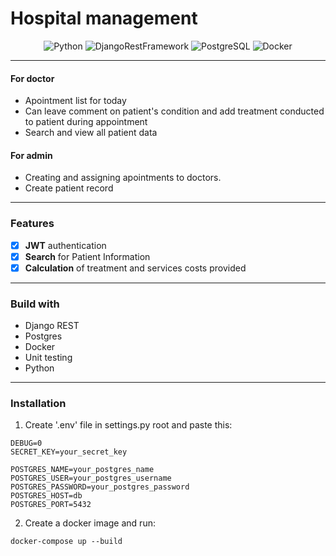 # Hospital management
<div align='center'>
 
![Python](https://img.shields.io/badge/-Python-3776AB?logo=python&logoColor=white&style=flat-square)
![DjangoRestFramework](https://img.shields.io/badge/-Django%20Rest%20-880808?logo=django&logoColor=white&style=flat-square)
![PostgreSQL](https://img.shields.io/badge/-PostgreSQL-3776AB?logo=postgresql&logoColor=white&style=flat-square)
![Docker](https://img.shields.io/badge/-Docker-2496ED?logo=docker&logoColor=white&style=flat-square) </div>

 _ _ _ _ _ _ _ _ _ _ _

#### For doctor
* Apointment list for today
* Can leave comment on patient's condition and add treatment conducted to patient during appointment
* Search and view all patient data

#### For admin
* Creating and assigning apointments to doctors.
* Create patient record

_ _ _ _ _ _ _ _ _ _ _ 
### Features
- [x] **JWT** authentication
- [x] **Search** for Patient Information
- [x] **Calculation** of treatment and services costs provided

_ _ _ _ _ _ _ _ _ _ _

### Build with
* Django REST
* Postgres
* Docker
* Unit testing
* Python
_ _ _ _ _ _ _ _ _ _ _

### Installation

1. Create '.env' file in settings.py root and paste this:

 ```
DEBUG=0
SECRET_KEY=your_secret_key

POSTGRES_NAME=your_postgres_name
POSTGRES_USER=your_postgres_username
POSTGRES_PASSWORD=your_postgres_password
POSTGRES_HOST=db
POSTGRES_PORT=5432
   ```
2. Create a docker image and run:

```
docker-compose up --build
```
